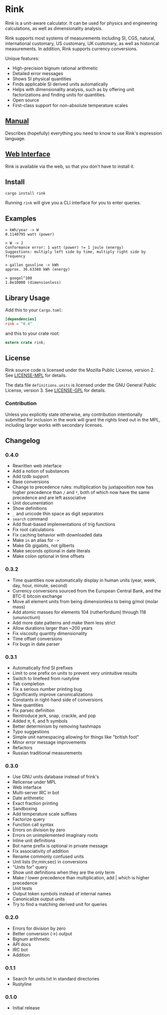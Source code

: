 # Rink

Rink is a unit-aware calculator. It can be used for physics and
engineering calculations, as well as dimensionality analysis.

Rink supports most systems of measurements including SI, CGS, natural,
international customary, US customary, UK customary, as well as
historical measurements. In addition, Rink supports currency
conversions.

Unique features:

- High-precision bignum rational arithmetic
- Detailed error messages
- Shows SI physical quantities
- Finds applicable SI derived units automatically
- Helps with dimensionality analysis, such as by offering unit
  factorizations and finding units for quantities.
- Open source
- First-class support for non-absolute temperature scales

## [Manual](https://github.com/tiffany352/rink-rs/wiki/Rink-Manual)

Describes (hopefully) everything you need to know to use Rink's
expression language.

## [Web Interface](https://tiffnix.com/rink/)

Rink is available via the web, so that you don't have to install it.

## Install

`cargo install rink`

Running `rink` will give you a CLI interface for you to enter queries.

## Examples

```
> kWh/year -> W
0.1140795 watt (power)
```

```
> W -> J
Conformance error: 1 watt (power) != 1 joule (energy)
Suggestions: multiply left side by time, multiply right side by frequency
```

```
> gallon gasoline -> kWh
approx. 36.63388 kWh (energy)
```

```
> googol^100
1.0e10000 (dimensionless)
```

## Library Usage

Add this to your `Cargo.toml`:

```toml
[dependencies]
rink = "0.4"
```

and this to your crate root:

```rust
extern crate rink;
```

## License

Rink source code is licensed under the Mozilla Public License, version
2. See [LICENSE-MPL](./LICENSE-MPL) for details.

The data file `definitions.units` is licensed under the GNU General
Public License, version 3. See [LICENSE-GPL](./LICENSE-GPL) for details.

### Contribution

Unless you explicitly state otherwise, any contribution intentionally
submitted for inclusion in the work will grant the rights lined out in
the MPL, including larger works with secondary licenses.

## Changelog

### 0.4.0
- Rewritten web interface
- Add a notion of substances
- Add tzdb support
- Base conversions
- Change to precedence rules: multiplication by juxtaposition now has
  higher precedence than `/` and `*`, both of which now have the same
  precedence and are left associative
- Unit documentation
- Show definitions
- `_` and unicode thin space as digit separators
- `search` command
- Add float-based implementations of trig functions
- Fix root calculations
- Fix caching behavior with downloaded data
- Make `in` an alias for `->`
- Make Gb gigabits, not gilberts
- Make seconds optional in date literals
- Make colon optional in time offsets

### 0.3.2
- Time quantities now automatically display in human units (year,
  week, day, hour, minute, second)
- Currency conversions sourced from the European Central Bank, and the
  BTC-E bitcoin exchange
- Move all element units from being dimensionless to being g/mol
  (molar mass)
- Add atomic masses for elements 104 (rutherfordium) through 118
  (ununoctium)
- Add more date patterns and make them less strict
- Allow durations larger than ~200 years
- Fix viscosity quantity dimensionality
- Time offset conversions
- Fix bugs in date parser

### 0.3.1
- Automatically find SI prefixes
- Limit to one prefix on units to prevent very unintuitive results
- Switch to linefeed from rustyline
- Tab completion
- Fix a serious number printing bug
- Significantly improve canonicalizations
- Constants in right-hand side of conversions
- New quantities
- Fix parsec definition
- Reintroduce jerk, snap, crackle, and pop
- Added π, ¢, and ħ symbols
- Better determinism by removing hashmaps
- Typo suggestions
- Simple unit namespacing allowing for things like "british foot"
- Minor error message improvements
- Refactors
- Russian traditional measurements

### 0.3.0
- Use GNU units database instead of frink's
- Relicense under MPL
- Web interface
- Multi-server IRC in bot
- Date arithmetic
- Exact fraction printing
- Sandboxing
- Add temperature scale suffixes
- Factorize query
- Function call syntax
- Errors on division by zero
- Errors on unimplemented imaginary roots
- Inline unit definitions
- Bot name prefix is optional in private message
- Fix associativity of addition
- Rename commonly confused units
- Unit lists (hr;min;sec) in conversions
- "Units for" query
- Show unit definitions when they are the only term
- Make / lower precedence than multiplication, add | which is higher
  precedence
- Unit tests
- Output token symbols instead of internal names
- Canonicalize output units
- Try to find a matching derived unit for queries

### 0.2.0
- Errors for division by zero
- Better conversion (->) output
- Bignum arithmetic
- API docs
- IRC bot
- Addition

### 0.1.1
- Search for units.txt in standard directories
- Rustyline

### 0.1.0
- Initial release
